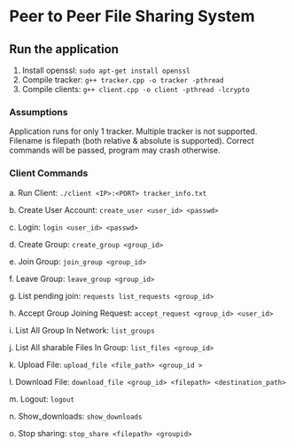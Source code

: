 # Peer to Peer File Sharing System

## Run the application
1. Install openssl: `sudo apt-get install openssl`
2. Compile tracker: `g++ tracker.cpp -o tracker -pthread`
3. Compile clients: `g++ client.cpp -o client -pthread -lcrypto`

### Assumptions
Application runs for only 1 tracker. Multiple tracker is not supported.
Filename is filepath (both relative & absolute is supported).
Correct commands will be passed, program may crash otherwise.

### Client Commands
a. Run Client: 
`./client <IP>:<PORT> tracker_info.txt`

b. Create User Account: 
`create_user <user_id> <passwd>`

c. Login: 
`login <user_id> <passwd>`

d. Create Group: 
`create_group <group_id>`

e. Join Group: 
`join_group <group_id>`

f. Leave Group: 
`leave_group <group_id>`

g. List pending join: 
`requests list_requests <group_id>`

h. Accept Group Joining Request: 
`accept_request <group_id> <user_id>`

i. List All Group In Network: 
`list_groups`

j. List All sharable Files In Group: 
`list_files <group_id>`

k. Upload File: 
`upload_file <file_path> <group_id >`

l. Download File: 
`download_file <group_id> <filepath> <destination_path>`

m. Logout: 
`logout`

n. Show_downloads: 
`show_downloads`

o. Stop sharing: 
`stop_share <filepath> <groupid>`
